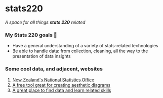 # stats220
*A space for all things **stats 220** related*

### My Stats 220 goals :seedling:
* Have a general understanding of a variety of stats-related technologies
* Be able to handle data: from collection, cleaning, all the way to the presentation of data insights

### Some cool data, and adjacent, websites
1. [New Zealand's National Statistics Office](https://www.stats.govt.nz/)
2. [A free tool great for creating aesthetic diagrams](https://www.drawio.com/)
3. [A great place to find data and learn related skills](https://www.kaggle.com)

